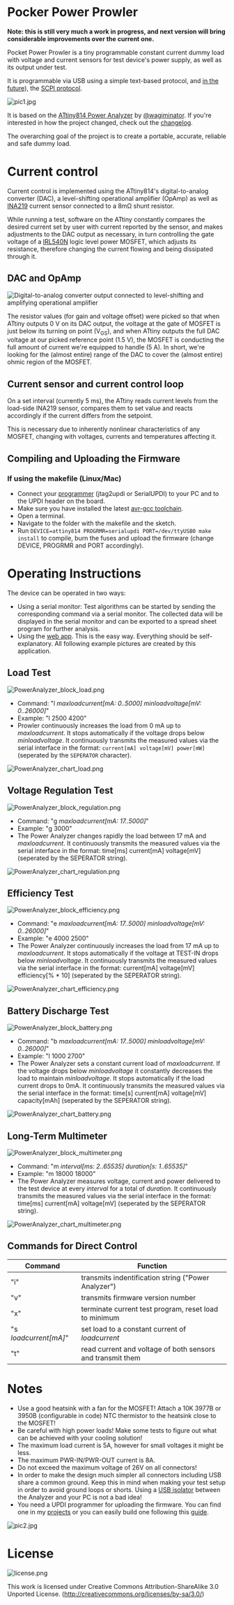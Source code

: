 # Pocker Power Prowler

**Note: this is still very much a work in progress, and next version will bring considerable improvements over the current one.**

Pocket Power Prowler is a tiny programmable constant current dummy load with voltage and current sensors for test device's power supply, as well as its output under test.

It is programmable via USB using a simple text-based protocol, and [in the future](https://github.com/mmalecki/Pocket-Power-Prowler/issues/4)), the [SCPI protocol](https://en.wikipedia.org/wiki/Standard_Commands_for_Programmable_Instruments).

![pic1.jpg](https://raw.githubusercontent.com/wagiminator/ATtiny814-Power-Analyzer/master/documentation/PowerAnalyzer_pic1.jpg)

It is based on the [ATtiny814 Power Analyzer](https://github.com/wagiminator/ATtiny814-Power-Analyzer) by [@wagiminator](https://github.com/wagiminator/ATtiny814-Power-Analyzer).
If you're interested in how the project changed, check out the [changelog](CHANGELOG.md).

The overarching goal of the project is to create a portable, accurate, reliable and safe dummy load.

# Current control
Current control is implemented using the ATtiny814's digital-to-analog converter (DAC), a level-shifting operational amplifier
(OpAmp) as well as [INA219](https://www.ti.com/lit/ds/symlink/ina219.pdf) current sensor connected to a 8mΩ shunt resistor.

While running a test, software on the ATtiny constantly compares the desired current set by user with current reported by
the sensor, and makes adjustments to the DAC output as necessary, in turn controlling the gate voltage of a
[IRL540N](https://datasheet.lcsc.com/lcsc/1808281632_Infineon-Technologies-IRL540NPBF_C111607.pdf) logic level
power MOSFET, which adjusts its resistance, therefore changing the current flowing and being dissipated through it.


## DAC and OpAmp
![Digital-to-analog converter output connected to level-shifting and amplifying operational amplifier](./docs/opamp.png)

The resistor values (for gain and voltage offset) were picked so that when ATtiny outputs 0 V on its DAC output,
the voltage at the gate of MOSFET is just below its turning on point (V<sub>GS</sub>), and when ATtiny outputs the full
DAC voltage at our picked reference point (1.5 V), the MOSFET is conducting the full amount of current we're
equipped to handle (5 A). In short, we're looking for the (almost entire) range of the DAC to cover the (almost entire)
ohmic region of the MOSFET.

## Current sensor and current control loop
On a set interval (currently 5 ms), the ATtiny reads current levels from the load-side INA219 sensor, compares them to set value
and reacts accordingly if the current differs from the setpoint.

This is necessary due to inherently nonlinear characteristics of any MOSFET, changing with voltages, currents and temperatures affecting it.

## Compiling and Uploading the Firmware

### If using the makefile (Linux/Mac)
- Connect your [programmer](https://github.com/wagiminator/AVR-Programmer) (jtag2updi or SerialUPDI) to your PC and to the UPDI header on the board.
- Make sure you have installed the latest [avr-gcc toolchain](http://maxembedded.com/2015/06/setting-up-avr-gcc-toolchain-on-linux-and-mac-os-x/).
- Open a terminal.
- Navigate to the folder with the makefile and the sketch.
- Run `DEVICE=attiny814 PROGRMR=serialupdi PORT=/dev/ttyUSB0 make install` to compile, burn the fuses and upload the firmware (change DEVICE, PROGRMR and PORT accordingly).

# Operating Instructions
The device can be operated in two ways:
- Using a serial monitor: Test algorithms can be started by sending the corresponding command via a serial monitor. The collected data will be displayed in the serial monitor and can be exported to a spread sheet program for further analysis.
- Using the [web app](...). This is the easy way. Everything should be self-explanatory. All following example pictures are created by this application.

## **Load Test**
![PowerAnalyzer_block_load.png](https://raw.githubusercontent.com/wagiminator/ATtiny814-Power-Analyzer/master/documentation/PowerAnalyzer_block_load.png)
- Command: "l  *maxloadcurrent[mA: 0..5000]* *minloadvoltage[mV: 0..26000]*"
- Example: "l 2500 4200"
- Prowler continuously increases the load from 0 mA up to *maxloadcurrent*. It stops automatically if the voltage drops below *minloadvoltage*. It continuously transmits the measured values via the serial interface in the format: `current[mA] voltage[mV] power[mW]` (seperated by the `SEPERATOR` character).

![PowerAnalyzer_chart_load.png](https://raw.githubusercontent.com/wagiminator/ATtiny814-Power-Analyzer/master/documentation/PowerAnalyzer_chart_load.png)

## **Voltage Regulation Test**
![PowerAnalyzer_block_regulation.png](https://raw.githubusercontent.com/wagiminator/ATtiny814-Power-Analyzer/master/documentation/PowerAnalyzer_block_regulation.png)
- Command: "g *maxloadcurrent[mA: 17..5000]*"
- Example: "g 3000"
- The Power Analyzer changes rapidly the load between 17 mA and *maxloadcurrent*. It continuously transmits the measured values via the serial interface in the format: time[ms] current[mA] voltage[mV] (seperated by the SEPERATOR string).

![PowerAnalyzer_chart_regulation.png](https://raw.githubusercontent.com/wagiminator/ATtiny814-Power-Analyzer/master/documentation/PowerAnalyzer_chart_regulation.png)

## **Efficiency Test**
![PowerAnalyzer_block_efficiency.png](https://raw.githubusercontent.com/wagiminator/ATtiny814-Power-Analyzer/master/documentation/PowerAnalyzer_block_efficiency.png)
- Command: "e  *maxloadcurrent[mA: 17..5000]* *minloadvoltage[mV: 0..26000]*"
- Example: "e 4000 2500"
- The Power Analyzer continuously increases the load from 17 mA up to *maxloadcurrent*. It stops automatically if the voltage at TEST-IN drops below *minloadvoltage*. It continuously transmits the measured values via the serial interface in the format: current[mA] voltage[mV] efficiency[% * 10] (seperated by the SEPERATOR string).

![PowerAnalyzer_chart_efficiency.png](https://raw.githubusercontent.com/wagiminator/ATtiny814-Power-Analyzer/master/documentation/PowerAnalyzer_chart_efficiency.png)

## **Battery Discharge Test**
![PowerAnalyzer_block_battery.png](https://raw.githubusercontent.com/wagiminator/ATtiny814-Power-Analyzer/master/documentation/PowerAnalyzer_block_battery.png)
- Command: "b  *maxloadcurrent[mA: 17..5000]* *minloadvoltage[mV: 0..26000]*"
- Example: "l 1000 2700"
- The Power Analyzer sets a constant current load of *maxloadcurrent*. If the voltage drops below *minloadvoltage* it constantly decreases the load to maintain *minloadvoltage*. It stops automatically if the load current drops to 0mA. It continuously transmits the measured values via the serial interface in the format: time[s] current[mA] voltage[mV] capacity[mAh] (seperated by the SEPERATOR string).

![PowerAnalyzer_chart_battery.png](https://raw.githubusercontent.com/wagiminator/ATtiny814-Power-Analyzer/master/documentation/PowerAnalyzer_chart_battery.png)

## **Long-Term Multimeter**
![PowerAnalyzer_block_multimeter.png](https://raw.githubusercontent.com/wagiminator/ATtiny814-Power-Analyzer/master/documentation/PowerAnalyzer_block_multimeter.png)
- Command: "m  *interval[ms: 2..65535]* *duration[s: 1..65535]*"
- Example: "m 18000 18000"
- The Power Analyzer measures voltage, current and power delivered to the test device at every *interval* for a total of *duration*. It continuously transmits the measured values via the serial interface in the format: time[ms] current[mA] voltage[mV] (seperated by the SEPERATOR string).

![PowerAnalyzer_chart_multimeter.png](https://raw.githubusercontent.com/wagiminator/ATtiny814-Power-Analyzer/master/documentation/PowerAnalyzer_chart_multimeter.png)

## **Commands for Direct Control**
|Command|Function|
|-|-|
|"i"|transmits indentification string ("Power Analyzer")|
|"v"|transmits firmware version number|
|"x"|terminate current test program, reset load to minimum|
|"s *loadcurrent[mA]*"|set load to a constant current of *loadcurrent*|
|"t"|read current and voltage of both sensors and transmit them|

# Notes
- Use a good heatsink with a fan for the MOSFET! Attach a 10K 3977B or 3950B (configurable in code) NTC thermistor to the heatsink close to the MOSFET!
- Be careful with high power loads! Make some tests to figure out what can be achieved with your cooling solution!
- The maximum load current is 5A, however for small voltages it might be less.
- The maximum PWR-IN/PWR-OUT current is 8A.
- Do not exceed the maximum voltage of 26V on all connectors!
- In order to make the design much simpler all connectors including USB share a common ground. Keep this in mind when making your test setup in order to avoid ground loops or shorts. Using a [USB isolator](https://github.com/wagiminator/ADuM3160-USB-Isolator) between the Analyzer and your PC is not a bad idea!
- You need a UPDI programmer for uploading the firmware. You can find one in my [projects](https://github.com/wagiminator/AVR-Programmer) or you can easily build one following this [guide](https://github.com/SpenceKonde/AVR-Guidance/blob/master/UPDI/jtag2updi.md).

![pic2.jpg](https://raw.githubusercontent.com/wagiminator/ATtiny814-Power-Analyzer/master/documentation/PowerAnalyzer_pic2.jpg)

# License
![license.png](https://i.creativecommons.org/l/by-sa/3.0/88x31.png)

This work is licensed under Creative Commons Attribution-ShareAlike 3.0 Unported License. 
(http://creativecommons.org/licenses/by-sa/3.0/)
